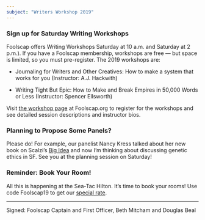 ```yaml
---
subject: "Writers Workshop 2019"
---
```



### Sign up for Saturday Writing Workshops

Foolscap offers Writing Workshops Saturday at 10 a.m. and Saturday at 2 p.m.). If you have a Foolscap membership, workshops are free — but space is limited, so you must pre-register. The 2019 workshops are:

* Journaling for Writers and Other Creatives: How to make a system that works for you (Instructor: A.J. Hackwith)

* Writing Tight But Epic: How to Make and Break Empires in 50,000 Words or Less (Instructor: Spencer Ellsworth)	

Visit [the workshop page](https://www.foolscap.org/workshops/) at Foolscap.org to register for the workshops and see detailed session descriptions and instructor bios.


### Planning to Propose Some Panels?

Please do! For example, our panelist Nancy Kress talked about her new book on Scalzi’s [Big Idea](https://whatever.scalzi.com/2018/11/13/the-big-idea-nancy-kress-5/) and now I’m thinking about discussing genetic ethics in SF. See you at the planning session on Saturday!


### Reminder: Book Your Room!

All this is happening at the Sea-Tac Hilton. It’s time to book your rooms! Use code Foolscap19 to get our [special rate](https://book.passkey.com/go/foolscap2019).

---

Signed: Foolscap Captain and First Officer, Beth Mitcham and Douglas Beal
